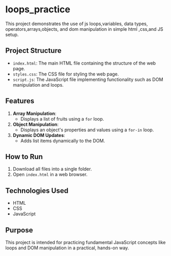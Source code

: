 # loops_practice
This project demonstrates the use of js loops,variables, data types, operators,arrays,objects, and dom manipulation in simple html ,css,and JS setup.
## Project Structure

- `index.html`: The main HTML file containing the structure of the web page.
- `styles.css`: The CSS file for styling the web page.
- `script.js`: The JavaScript file implementing functionality such as DOM manipulation and loops.

## Features

1. **Array Manipulation**:
   - Displays a list of fruits using a `for` loop.
2. **Object Manipulation**:
   - Displays an object's properties and values using a `for-in` loop.
3. **Dynamic DOM Updates**:
   - Adds list items dynamically to the DOM.

## How to Run

1. Download all files into a single folder.
2. Open `index.html` in a web browser.

## Technologies Used

- HTML
- CSS
- JavaScript

## Purpose

This project is intended for practicing fundamental JavaScript concepts like loops and DOM manipulation in a practical, hands-on way.
